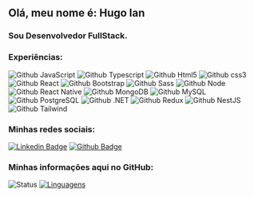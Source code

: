 <!--
**hugoiandev/hugoiandev** is a ✨ _special_ ✨ repository because its `README.md` (this file) appears on your GitHub profile.

Here are some ideas to get you started:

- 🔭 I’m currently working on ...
- 🌱 I’m currently learning ...
- 👯 I’m looking to collaborate on ...
- 🤔 I’m looking for help with ...
- 💬 Ask me about ...
- 📫 How to reach me: ...
- 😄 Pronouns: ...
- ⚡ Fun fact: ...
-->
## Olá, meu nome é: Hugo Ian
### Sou Desenvolvedor FullStack. 
### Experiências:

![Github JavaScript](https://img.shields.io/badge/JavaScript-F7DF1E?style=for-the-badge&logo=javascript&logoColor=black)
![Github Typescript](https://img.shields.io/badge/TypeScript-007ACC?style=for-the-badge&logo=typescript&logoColor=white)
![Github Html5](https://img.shields.io/badge/HTML5-E34F26?style=for-the-badge&logo=html5&logoColor=white)
![Github css3](https://img.shields.io/badge/CSS3-1572B6?style=for-the-badge&logo=css3&logoColor=white)
![Github React](https://img.shields.io/badge/React-20232A?style=for-the-badge&logo=react&logoColor=61DAFB)
![Github Bootstrap](https://img.shields.io/badge/Bootstrap-563D7C?style=for-the-badge&logo=bootstrap&logoColor=white)
![Github Sass](https://img.shields.io/badge/Sass-CC6699?style=for-the-badge&logo=sass&logoColor=white)
![Github Node](https://img.shields.io/badge/Node.js-43853D?style=for-the-badge&logo=node.js&logoColor=white)
![Github React Native](https://img.shields.io/badge/React_Native-20232A?style=for-the-badge&logo=react&logoColor=61DAFB)
![Github MongoDB](https://img.shields.io/badge/MongoDB-4EA94B?style=for-the-badge&logo=mongodb&logoColor=white)
![Github MySQL](https://img.shields.io/badge/MySQL-4479A1?style=for-the-badge&logo=mysql&logoColor=white)
![Github PostgreSQL](https://img.shields.io/badge/PostgreSQL-336791?style=for-the-badge&logo=postgresql&logoColor=white)
![Github .NET](https://img.shields.io/badge/.NET-512BD4?style=for-the-badge&logo=.net&logoColor=white)
![Github Redux](https://img.shields.io/badge/Redux-764ABC?style=for-the-badge&logo=redux&logoColor=white)
![Github NestJS](https://img.shields.io/badge/NestJS-E0234E?style=for-the-badge&logo=nestjs&logoColor=white)
![Github Tailwind](https://img.shields.io/badge/TailwindCSS-06B6D4?style=for-the-badge&logo=tailwindcss&logoColor=white)



### Minhas redes sociais:
[![Linkedin Badge](https://img.shields.io/badge/LinkedIn-0077B5?style=for-the-badge&logo=linkedin&logoColor=white&link=https://www.linkedin.com/in/hugoian/)](https://www.linkedin.com/in/hugoian/)
[![Github Badge](https://img.shields.io/badge/GitHub-100000?style=for-the-badge&logo=github&logoColor=white&link=https://github.com//hugoiandev/)](https://github.com/hugoiandev)

### Minhas informações aqui no GitHub:
![Status](https://github-readme-stats.vercel.app/api?username=hugoiandev) [![Linguagens](https://github-readme-stats.vercel.app/api/top-langs/?username=hugoiandev&layout=compact)](https://github.com/hugoiandev/github-readme-stats)
